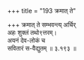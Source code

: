 +++
title = "193 क्रमात् ते"

+++
क्रमात् ते सम्भवन्त्य् अर्चिर्  
अहः शुक्लं तथो९त्तरम्।  
अयनं देव-लोकं च  
सवितारं स-वैद्युतम्  ॥ ३.१९३ ॥